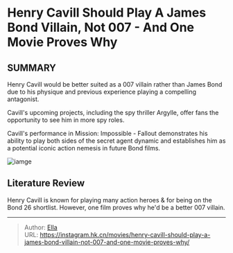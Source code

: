 # Henry Cavill Should Play A James Bond Villain, Not 007 - And One Movie Proves Why


## SUMMARY 


 

Henry Cavill would be better suited as a 007 villain rather than James Bond due to his physique and previous experience playing a compelling antagonist.


Cavill&#39;s upcoming projects, including the spy thriller Argylle, offer fans the opportunity to see him in more spy roles.


Cavill&#39;s performance in Mission: Impossible - Fallout demonstrates his ability to play both sides of the secret agent dynamic and establishes him as a potential iconic action nemesis in future Bond films.
            


![iamge](https://static1.srcdn.com/wordpress/wp-content/uploads/2023/12/henry-cavill-james-bond-villain-not-007.jpg)

## Literature Review
Henry Cavill is known for playing many action heroes &amp; for being on the Bond 26 shortlist. However, one film proves why he&#39;d be a better 007 villain.




---

> Author: [Ella](https://instagram.hk.cn/)  
> URL: https://instagram.hk.cn/movies/henry-cavill-should-play-a-james-bond-villain-not-007-and-one-movie-proves-why/  

